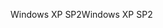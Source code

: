 <span data-ttu-id="12e2f-101">Windows XP SP2</span><span class="sxs-lookup"><span data-stu-id="12e2f-101">Windows XP SP2</span></span>